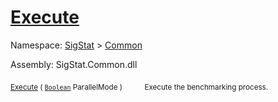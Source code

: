 # [Execute](./VerifierBenchmark-100663382.md)

Namespace: [SigStat]() > [Common](./../README.md)

Assembly: SigStat.Common.dll

<sub>[Execute](./VerifierBenchmark-100663382.md) ( [`Boolean`](https://docs.microsoft.com/en-us/dotnet/api/System.Boolean) ParallelMode )</sub>&nbsp;&nbsp;&nbsp;&nbsp;&nbsp;&nbsp;&nbsp;&nbsp;&nbsp;<sub>Execute the benchmarking process.</sub>
